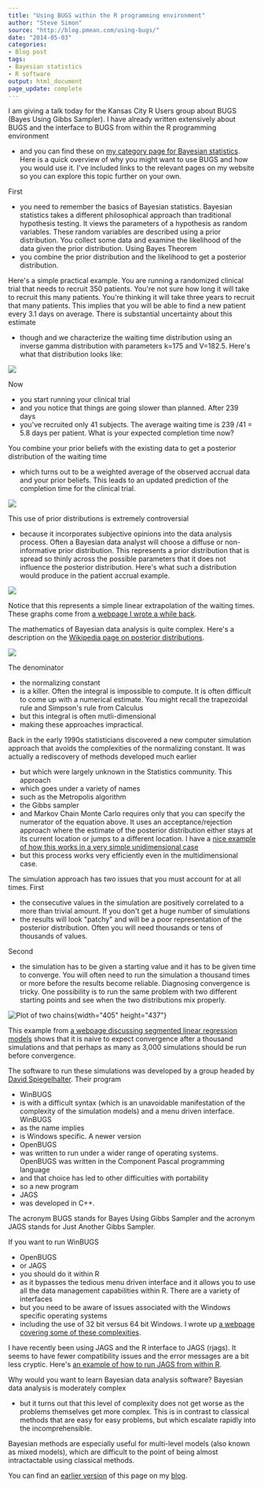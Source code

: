 ```yaml
---
title: "Using BUGS within the R programming environment"
author: "Steve Simon"
source: "http://blog.pmean.com/using-bugs/"
date: "2014-05-03"
categories:
- Blog post
tags:
- Bayesian statistics
- R software
output: html_document
page_update: complete
---
```


I am giving a talk today for the Kansas City R Users group about BUGS
(Bayes Using Gibbs Sampler). I have already written extensively about
BUGS and the interface to BUGS from within the R programming
environment
- and you can find these on [my category page for Bayesian
statistics](http://www.pmean.com/category/BayesianStatistics.html). Here
is a quick overview of why you might want to use BUGS and how you would
use it. I've included links to the relevant pages on my website so you
can explore this topic further on your own.

<!---More--->

First
- you need to remember the basics of Bayesian statistics. Bayesian
statistics takes a different philosophical approach than traditional
hypothesis testing. It views the parameters of a hypothesis as random
variables. These random variables are described using a prior
distribution. You collect some data and examine the likelihood of the
data given the prior distribution. Using Bayes Theorem
- you combine the
prior distribution and the likelihood to get a posterior distribution.

Here's a simple practical example. You are running a randomized clinical
trial that needs to recruit 350 patients. You're not sure how long it
will take to recruit this many patients. You're thinking it will take
three years to recruit that many patients. This implies that you will be
able to find a new patient every 3.1 days on average. There is
substantial uncertainty about this estimate
- though and we characterize
the waiting time distribution using an inverse gamma distribution with
parameters k=175 and V=182.5. Here's what that distribution looks like:

![](http://www.pmean.com/new-images/14/using-bugs01.gif)

Now
- you start running your clinical trial
- and you notice that things
are going slower than planned. After 239 days
- you've recruited only 41
subjects. The average waiting time is 239 /41 = 5.8 days per patient.
What is your expected completion time now?

You combine your prior beliefs with the existing data to get a posterior
distribution of the waiting time
- which turns out to be a weighted
average of the observed accrual data and your prior beliefs. This leads
to an updated prediction of the completion time for the clinical trial.

![](http://www.pmean.com/new-images/14/using-bugs02.gif)

This use of prior distributions is extremely controversial
- because it
incorporates subjective opinions into the data analysis process. Often a
Bayesian data analyst will choose a diffuse or non-informative prior
distribution. This represents a prior distribution that is spread so
thinly across the possible parameters that it does not influence the
posterior distribution. Here's what such a distribution would produce in
the patient accrual example.

![](http://www.pmean.com/new-images/14/using-bugs03.gif)

Notice that this represents a simple linear extrapolation of the waiting
times. These graphs come from [a webpage I wrote a while
back](http://www.pmean.com/13/duration.html).

The mathematics of Bayesian data analysis is quite complex. Here's a
description on the [Wikipedia page on posterior
distributions](http://en.wikipedia.org/wiki/Posterior_probability).

![](http://www.pmean.com/new-images/14/using-bugs04.png)



The denominator
- the normalizing constant
- is a killer. Often the
integral is impossible to compute. It is often difficult to come up with
a numerical estimate. You might recall the trapezoidal rule and
Simpson's rule from Calculus
- but this integral is often
mutli-dimensional
- making these approaches impractical.

Back in the early 1990s statisticians discovered a new computer
simulation approach that avoids the complexities of the normalizing
constant. It was actually a rediscovery of methods developed much
earlier
- but which were largely unknown in the Statistics community.
This approach
- which goes under a variety of names
- such as the
Metropolis algorithm
- the Gibbs sampler
- and Markov Chain Monte Carlo
requires only that you can specify the numerator of the equation above.
It uses an acceptance/rejection approach where the estimate of the
posterior distribution either stays at its current location or jumps to
a different location. I have a [nice example of how this works in a very
simple unidimensional
case](http://www.pmean.com/07/MetropolisAlgorithm.html)
- but this
process works very efficiently even in the multidimensional case.

The simulation approach has two issues that you must account for at all
times. First
- the consecutive values in the simulation are positively
correlated to a more than trivial amount. If you don't get a huge number
of simulations
- the results will look "patchy" and will be a poor
representation of the posterior distribution. Often you will need
thousands or tens of thousands of values.

Second
- the simulation has to be given a starting value and it has to be
given time to converge. You will often need to run the simulation a
thousand times or more before the results become reliable. Diagnosing
convergence is tricky. One possibility is to run the same problem with
two different starting points and see when the two distributions mix
properly.

![Plot of two
chains](http://www.pmean.com/11/images/Segmented04.png){width="405"
height="437"}

This example from [a webpage discussing segmented linear regression
models](http://www.pmean.com/11/Segmented.html) shows that it is naive
to expect convergence after a thousand simulations and that perhaps as
many as 3,000 simulations should be run before convergence.

The software to run these simulations was developed by a group headed by
[David Spiegelhalter](http://en.wikipedia.org/wiki/David_Spiegelhalter).
Their program
- WinBUGS
- is with a difficult syntax (which is an
unavoidable manifestation of the complexity of the simulation models)
and a menu driven interface. WinBUGS
- as the name implies
- is Windows
specific. A newer version
- OpenBUGS
- was written to run under a wider
range of operating systems. OpenBUGS was written in the Component Pascal
programming language
- and that choice has led to other difficulties with
portability
- so a new program
- JAGS
- was developed in C++.

The acronym BUGS stands for Bayes Using Gibbs Sampler and the acronym
JAGS stands for Just Another Gibbs Sampler.

If you want to run WinBUGS
- OpenBUGS
- or JAGS
- you should do it within
R
- as it bypasses the tedious menu driven interface and it allows you to
use all the data management capabilities within R. There are a variety
of interfaces
- but you need to be aware of issues associated with the
Windows specific operating systems
- including the use of 32 bit versus
64 bit Windows. I wrote up [a webpage covering some of these
complexities](http://www.pmean.com/13/confusion.html).

I have recently been using JAGS and the R interface to JAGS (rjags). It
seems to have fewer compatibility issues and the error messages are a
bit less cryptic. Here's [an example of how to run JAGS from within
R](http://www.pmean.com/13/jags.html).

Why would you want to learn Bayesian data analysis software? Bayesian
data analysis is moderately complex
- but it turns out that this level of
complexity does not get worse as the problems themselves get more
complex. This is in contrast to classical methods that are easy for easy
problems, but which escalate rapidly into the incomprehensible.

Bayesian methods are especially useful for multi-level models (also
known as mixed models), which are difficult to the point of being almost
intractactable using classical methods.

You can find an [earlier version][sim1] of this page on my [blog][sim2].

[sim1]: http://blog.pmean.com/using-bugs/
[sim2]: http://blog.pmean.com